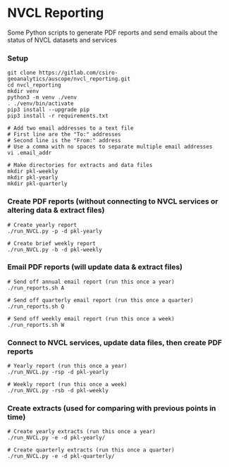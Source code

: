 # NVCL Reporting

Some Python scripts to generate PDF reports and send emails about the status of NVCL datasets and services

### Setup
```
git clone https://gitlab.com/csiro-geoanalytics/auscope/nvcl_reporting.git
cd nvcl_reporting
mkdir venv
python3 -m venv ./venv
. ./venv/bin/activate
pip3 install --upgrade pip
pip3 install -r requirements.txt

# Add two email addresses to a text file
# First line are the "To:" addresses
# Second line is the "From:" address
# Use a comma with no spaces to separate multiple email addresses
vi .email_addr

# Make directories for extracts and data files
mkdir pkl-weekly
mkdir pkl-yearly
mkdir pkl-quarterly
```

### Create PDF reports (without connecting to NVCL services or altering data & extract files)
```
# Create yearly report
./run_NVCL.py -p -d pkl-yearly

# Create brief weekly report
./run_NVCL.py -b -d pkl-weekly
```

### Email PDF reports (will update data & extract files)
```
# Send off annual email report (run this once a year)
./run_reports.sh A

# Send off quarterly email report (run this once a quarter)
./run_reports.sh Q

# Send off weekly email report (run this once a week)
./run_reports.sh W
```

### Connect to NVCL services, update data files, then create PDF reports 
```
# Yearly report (run this once a year)
./run_NVCL.py -rsp -d pkl-yearly

# Weekly report (run this once a week)
./run_NVCL.py -rsb -d pkl-weekly
```

### Create extracts (used for comparing with previous points in time)
```
# Create yearly extracts (run this once a year)
./run_NVCL.py -e -d pkl-yearly/

# Create quarterly extracts (run this once a quarter)
./run_NVCL.py -e -d pkl-quarterly/
```



